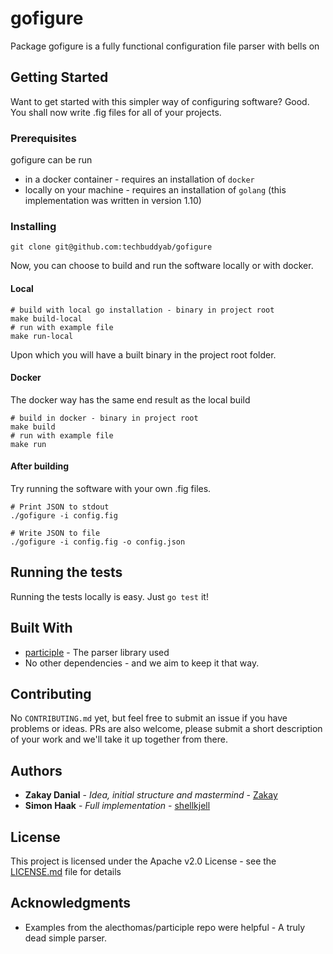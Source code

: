# gofigure

Package gofigure is a fully functional configuration file parser with bells on

## Getting Started

Want to get started with this simpler way of configuring software?
Good. You shall now write .fig files for all of your projects.

### Prerequisites

gofigure can be run 
* in a docker container - requires an installation of `docker`
* locally on your machine - requires an installation of `golang` (this implementation was written in version 1.10)

### Installing

```
git clone git@github.com:techbuddyab/gofigure
```

Now, you can choose to build and run the software locally or with docker.

#### Local
```
# build with local go installation - binary in project root
make build-local
# run with example file
make run-local
```

Upon which you will have a built binary in the project root folder.

#### Docker
The docker way has the same end result as the local build

```
# build in docker - binary in project root
make build
# run with example file
make run
```

#### After building
Try running the software with your own .fig files.

```
# Print JSON to stdout
./gofigure -i config.fig

# Write JSON to file
./gofigure -i config.fig -o config.json
```

## Running the tests

Running the tests locally is easy. Just `go test` it!

## Built With

* [participle](https://github.com/alecthomas/participle) - The parser library used
* No other dependencies - and we aim to keep it that way.

## Contributing

No `CONTRIBUTING.md` yet, but feel free to submit an issue if you have problems or ideas. PRs are also welcome, please submit a short description of your work and we'll take it up together from there.

## Authors

* **Zakay Danial** - *Idea, initial structure and mastermind* - [Zakay](https://github.com/Zakay)
* **Simon Haak** - *Full implementation* - [shellkjell](https://github.com/shellkjell)

## License

This project is licensed under the Apache v2.0 License - see the [LICENSE.md](LICENSE.md) file for details

## Acknowledgments

* Examples from the alecthomas/participle repo were helpful - A truly dead simple parser.
